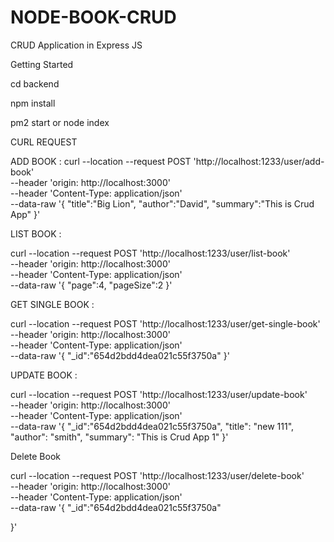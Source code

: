 # NODE-BOOK-CRUD

CRUD Application in Express JS

Getting Started

cd backend

npm install 

pm2 start or node index

CURL REQUEST 

ADD BOOK :
curl --location --request POST 'http://localhost:1233/user/add-book' \
--header 'origin: http://localhost:3000' \
--header 'Content-Type: application/json' \
--data-raw '{
    "title":"Big Lion",
    "author":"David",
    "summary":"This is Crud App"
}'

LIST BOOK :

curl --location --request POST 'http://localhost:1233/user/list-book' \
--header 'origin: http://localhost:3000' \
--header 'Content-Type: application/json' \
--data-raw '{
    "page":4,
    "pageSize":2
}'

GET SINGLE BOOK :

curl --location --request POST 'http://localhost:1233/user/get-single-book' \
--header 'origin: http://localhost:3000' \
--header 'Content-Type: application/json' \
--data-raw '{
    "_id":"654d2bdd4dea021c55f3750a"
}'

UPDATE BOOK :

curl --location --request POST 'http://localhost:1233/user/update-book' \
--header 'origin: http://localhost:3000' \
--header 'Content-Type: application/json' \
--data-raw '{
    "_id":"654d2bdd4dea021c55f3750a",
            "title": "new 111",
            "author": "smith",
            "summary": "This is Crud App 1"
}'

Delete Book

curl --location --request POST 'http://localhost:1233/user/delete-book' \
--header 'origin: http://localhost:3000' \
--header 'Content-Type: application/json' \
--data-raw '{
    "_id":"654d2bdd4dea021c55f3750a"
          
}'

